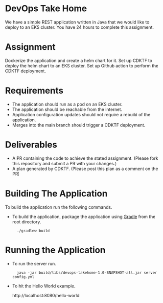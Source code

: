  # DevOps Take Home

We have a simple REST application written in Java that we would like to deploy to an EKS cluster.  You have 24 hours
to complete this assignment.

# Assignment
Dockerize the application and create a helm chart for it.  Set up CDKTF to deploy the helm chart to an EKS cluster.  Set up Github action to perform the CDKTF deployment.

# Requirements
- The application should run as a pod on an EKS cluster.
- The application should be reachable from the internet.
- Application configuration updates should not require a rebuild of the application.
- Merges into the main branch should trigger a CDKTF deployment.

# Deliverables
- A PR containing the code to achieve the stated assignment. (Please fork this repository and submit a PR with your changes.)
- A plan generated by CDKTF. (Please post this plan as a comment on the PR)

# Building The Application

To build the application run the following commands.

* To build the application, package the application using [Gradle](https://gradle.org/) from the root directory.

        ./gradlew build

# Running the Application

* To run the server run.

        java -jar build/libs/devops-takehome-1.0-SNAPSHOT-all.jar server config.yml

* To hit the Hello World example.

	http://localhost:8080/hello-world
